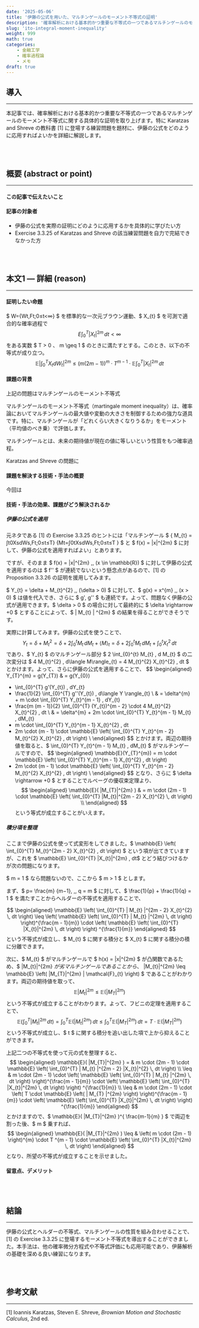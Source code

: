 ```yaml
---
date: '2025-05-06'
title: '伊藤の公式を用いた、マルチンゲールのモーメント不等式の証明'
description: '確率解析における基本的かつ重要な不等式の一つであるマルチンゲールのモーメント不等式に関する具体的な証明を取り上げます。'
slug: 'ito-integral-moment-inequality'
weight: 999
math: true
categories:
    - 金融工学
    - 確率過程論
    - メモ
draft: true
---
```




## 導入

----

本記事では、確率解析における基本的かつ重要な不等式の一つであるマルチンゲールのモーメント不等式に関する具体的な証明を取り上げます。特に Karatzas and Shreve の教科書 [1] に登場する練習問題を題材に、伊藤の公式をどのように応用すればよいかを詳細に解説します。

<br><br>


## 概要 (abstract or point)

----

#### この記事で伝えたいこと



#### 記事の対象者

- 伊藤の公式を実際の証明にどのように応用するかを具体的に学びたい方
- Exercise 3.3.25 of Karatzas and Shreve の該当練習問題を自力で完結できなかった方

<br><br>

## 本文1 ― 詳細 (reason)

----

#### 証明したい命題

$ W={Wt,Ft;0≤t<∞} $ を標準的な一次元ブラウン運動、$ X_{t} $ を可測で適合的な確率過程で
$$
E \int_{0}^{T} |X_{t}|^{2m} \, dt < \infty
$$
をある実数 $ T > 0 $、$ m \geq 1 $ のときに満たすとする。このとき、以下の不等式が成り立つ。
$$
\mathbb{E} \left| \int_{0}^{T} X_{t} dW_{t} \right|^{2m}
\leq \left( m(2m−1) \right)^{m} \cdot T^{m−1} \cdot \mathbb{E} \int_{0}^{T} |X_{t}|^{2m} \, dt
$$


#### 課題の背景

上記の問題はマルチンゲールのモーメント不等式

マルチンゲールのモーメント不等式（martingale moment inequality）は、確率論においてマルチンゲールの最大値や変動の大きさを制御するための強力な道具です。特に、マルチンゲールが「どれくらい大きくなりうるか」をモーメント（平均値のべき乗）で評価します。

マルチンゲールとは、未来の期待値が現在の値に等しいという性質をもつ確率過程。

Karatzas and Shreve の問題に



#### 課題を解決する技術・手法の概要

今回は



#### 技術・手法の効果、課題がどう解決されるか

##### 伊藤の公式を適用

元ネタである [1] の Exercise 3.3.25 のヒントには「マルチンゲール $ \{ M_{t} = ∫t0XsdWs,Ft;0≤t≤T\} \{Mt=∫0tXsdWs,Ft;0≤t≤T \} $ と $ f(x) = |x|^{2m} $ に対して、伊藤の公式を適用すればよい」とあります。

ですが、そのまま $ f(x) = |x|^{2m} \,\, (x \in \mathbb{R}) $ に対して伊藤の公式を適用するのは $ f'' $ が連続でないという懸念点があるので、[1] の Proposition 3.3.26 の証明を援用してみます。

$ Y_{t} = \delta + M_{t}^{2} \,\, (\delta > 0) $ に対して、$ g(x) = x^{m} \,\, (x > 0) $ は値を代入でき、さらに $ g', g'' $ も連続です。よって、問題なく伊藤の公式が適用できます。$ \delta > 0 $ の場合に対して最終的に $ \delta \rightarrow +0 $ とすることによって、$ | M_{t} | ^{2m} $ の結果を得ることができそうです。

実際に計算してみます。伊藤の公式を使うことで、
$$
Y_{t}
= \delta + M_{t}^{2}
= \delta + 2 \int_{0}^{t} M_{t} \, d M_{t} + \langle M \rangle_{t}
= \delta + 2 \int_{0}^{t} M_{t} \, d M_{t} + \int_{0}^{t} X_{t}^{2} \, dt
$$
であり、$ Y_{t} $ のマルチンゲール部分 $ 2 \int_{0}^{t} M_{t} \, d M_{t} $ の二次変分は $ 4 M_{t}^{2} \, d\langle M\rangle_{t} = 4 M_{t}^{2} X_{t}^{2} \, dt $ とかけます。よって、さらに伊藤の公式を適用することで、
$$
\begin{aligned}
Y_{T}^{m} = g(Y_{T}) & = g(Y_{0})
+ \int_{0}^{T} g'(Y_{t}) \, dY_{t}
+ \frac{1}{2} \int_{0}^{T} g''(Y_{t}) \, d\langle Y \rangle_{t} \\
& = \delta^{m} + m \cdot \int_{0}^{T} Y_{t}^{m - 1} \, dY_{t}
+ \frac{m (m - 1)}{2} \int_{0}^{T} (Y_{t})^{m - 2} \cdot 4 M_{t}^{2} X_{t}^{2} \, dt \\
& = \delta^{m} + 2m \cdot \int_{0}^{T} Y_{t}^{m - 1} M_{t} \, dM_{t}
+ m \cdot \int_{0}^{T} Y_{t}^{m - 1} X_{t}^{2} \, dt
+ 2m \cdot (m - 1) \cdot \mathbb{E} \left( \int_{0}^{T} Y_{t}^{m - 2} M_{t}^{2} X_{t}^{2} \, dt \right) \\
\end{aligned}
$$
とかけます。両辺の期待値を取ると、$ \int_{0}^{T} Y_{t}^{m - 1} M_{t} \, dM_{t} $ がマルチンゲールですので、 
$$
\begin{aligned}
\mathbb{E}(Y_{T}^{m})
= m \cdot \mathbb{E} \left( \int_{0}^{T} Y_{t}^{m - 1} X_{t}^{2} \, dt \right)
+ 2m \cdot (m - 1) \cdot \mathbb{E} \left( \int_{0}^{T} Y_{t}^{m - 2} M_{t}^{2} X_{t}^{2} \, dt \right) \\
\end{aligned}
$$
となり、さらに $ \delta \rightarrow +0 $ とすることでルベーグの優収束定理より、
$$
\begin{aligned}
\mathbb{E}( |M_{T}|^{2m} )
& = m \cdot (2m - 1) \cdot \mathbb{E} \left( \int_{0}^{T} |M_{t}|^{2m - 2} X_{t}^{2} \, dt \right) \\
\end{aligned}
$$
という等式が成立することがいえます。



##### 積分項を整理

ここまで伊藤の公式を使って式変形をしてきました。$ \mathbb{E} \left( \int_{0}^{T} M_{t}^{2m - 2} X_{t}^{2} \, dt \right) $ という項が出てきていますが、これを $ \mathbb{E} \int_{0}^{T} |X_{t}|^{2m} \, dt$ とどう結びつけるかが次の問題になります。

$ m = 1 $ なら問題ないので、ここから $ m > 1 $ とします。

まず、$ p= \frac{m} {m−1}, \,\, q = m $ に対して、$ \frac{1}{p} + \frac{1}{q} = 1 $ を満たすことからヘルダーの不等式を適用することで、

$$
\begin{aligned}
\mathbb{E} \left( \int_{0}^{T} | M_{t} |^{2m - 2} X_{t}^{2} \, dt \right)
\leq \left( \mathbb{E} \left( \int_{0}^{T} | M_{t} |^{2m} \, dt \right) \right)^{\frac{m - 1}{m}} \cdot
\left( \mathbb{E} \left( \int_{0}^{T} |X_{t}|^{2m} \, dt \right) \right) ^{\frac{1}{m}}
\end{aligned}
$$
という不等式が成立し、$ M_{t} $ に関する積分と $ X_{t} $ に関する積分の積に分離できます。

次に、$ M_{t} $ がマルチンゲールで $ h(x) = |x|^{2m} $ が凸関数であるため、$ |M_{t}|^{2m} $　が劣マルチンゲールであることから、$ |M_{t}|^{2m} \leq \mathbb{E} \left( |M_{T}|^{2m} | \mathcal{F}_{t} \right) $ であることがわかります。両辺の期待値を取って、
$$
\mathbb{E} |M_{t}|^{2m} \leq \mathbb{E} \left( |M_{T}|^{2m} \right)
$$
という不等式が成立することがわかります。よって、フビニの定理を適用することで、
$$
\mathbb{E} \left( \int_{0}^{T} | M_{t} |^{2m} \, dt \right)
= \int_{0}^{T} \mathbb{E} \left( | M_{t} |^{2m} \right) \, dt
\leq \int_{0}^{T} \mathbb{E} \left( | M_{T} |^{2m} \right) \, dt
= T \cdot \mathbb{E} \left( | M_{T} |^{2m} \right)
$$
という不等式が成立し、$ t $ に関する積分を追い出した項で上から抑えることができます。

上記二つの不等式を使って元の式を整理すると、
$$
\begin{aligned}
\mathbb{E}( |M_{T}|^{2m} )
= & m \cdot (2m - 1) \cdot \mathbb{E} \left( \int_{0}^{T} | M_{t} |^{2m - 2} |X_{t}|^{2} \, dt \right) \\
\leq & m \cdot (2m - 1) \cdot \left( \mathbb{E} \left( \int_{0}^{T} | M_{t} |^{2m} \, dt \right) \right)^{\frac{m - 1}{m}} \cdot
\left( \mathbb{E} \left( \int_{0}^{T} |X_{t}|^{2m} \, dt \right) \right) ^{\frac{1}{m}} \\
\leq & m \cdot (2m - 1) \cdot \left( T \cdot \mathbb{E} \left( | M_{T} |^{2m} \right) \right)^{\frac{m - 1}{m}} \cdot
\left( \mathbb{E} \left( \int_{0}^{T} |X_{t}|^{2m} \, dt \right) \right) ^{\frac{1}{m}}
\end{aligned}
$$
とかけますので、$ \mathbb{E}( |M_{T}|^{2m} )^{ \frac{m-1}{m} } $ で両辺を割った後、$ m $ 乗すれば、
$$
\begin{aligned}
\mathbb{E}( |M_{T}|^{2m} )
\leq & \left( m \cdot (2m - 1) \right)^{m} \cdot T ^{m - 1} \cdot
\mathbb{E} \left( \int_{0}^{T} |X_{t}|^{2m} \, dt \right)
\end{aligned}
$$
となり、所望の不等式が成立することを示せました。



#### 留意点、デメリット



<br><br>

## 結論

----

伊藤の公式とヘルダーの不等式、マルチンゲールの性質を組み合わせることで、[1] の Exercise 3.3.25 に登場するモーメント不等式を導出することができました。本手法は、他の確率微分方程式や不等式評価にも応用可能であり、伊藤解析の基礎を深める良い練習になります。

<br><br>

## 参考文献

----

[1] Ioannis Karatzas, Steven E. Shreve, *Brownian Motion and Stochastic Calculus*, 2nd ed.

